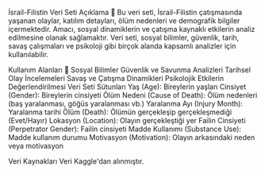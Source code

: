 İsrail-Filistin Veri Seti
Açıklama 📄
Bu veri seti, İsrail-Filistin çatışmasında yaşanan olaylar, katılım detayları, ölüm nedenleri ve demografik bilgiler içermektedir. Amacı, sosyal dinamiklerin ve çatışma kaynaklı etkilerin analiz edilmesine olanak sağlamaktır. Veri seti, sosyal bilimler, güvenlik, tarih, savaş çalışmaları ve psikoloji gibi birçok alanda kapsamlı analizler için kullanılabilir.

Kullanım Alanları 🚀
Sosyal Bilimler
Güvenlik ve Savunma Analizleri
Tarihsel Olay İncelemeleri
Savaş ve Çatışma Dinamikleri
Psikolojik Etkilerin Değerlendirilmesi
Veri Seti Sütunları
Yaş (Age): Bireylerin yaşları
Cinsiyet (Gender): Bireylerin cinsiyeti
Ölüm Nedeni (Cause of Death): Ölüm nedenleri (baş yaralanması, göğüs yaralanması vb.)
Yaralanma Ayı (Injury Month): Yaralanma tarihi
Ölüm (Death): Ölümün gerçekleşip gerçekleşmediği (Evet/Hayır)
Lokasyon (Location): Olayın gerçekleştiği yer
Failin Cinsiyeti (Perpetrator Gender): Failin cinsiyeti
Madde Kullanımı (Substance Use): Madde kullanım durumu
Motivasyon (Motivation): Olayın arkasındaki neden veya motivasyon

Veri Kaynakları
Veri Kaggle'dan alınmıştır.
